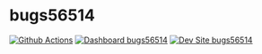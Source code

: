 # bugs56514

[![Github Actions](https://github.com/kporras07/bugs56514/actions/workflows/build_deploy_and_test.yml/badge.svg)](https://github.com/kporras07/bugs56514/actions/workflows/build_deploy_and_test.yml)
[![Dashboard bugs56514](https://img.shields.io/badge/dashboard-bugs56514-yellow.svg)](https://dashboard.pantheon.io/sites/8990e779-64f0-463d-95fd-3da9c7a6ddfc#dev/code)
[![Dev Site bugs56514](https://img.shields.io/badge/site-bugs56514-blue.svg)](http://dev-bugs56514.pantheonsite.io/)